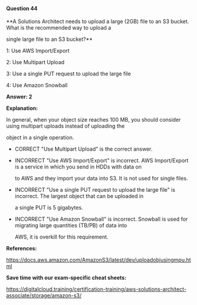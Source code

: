 #### Question  44


**A Solutions Architect needs to upload a large (2GB) file to an S3 bucket. What is the recommended way to upload a

single large file to an S3 bucket?**


1: Use AWS Import/Export


2: Use Multipart Upload


3: Use a single PUT request to upload the large file


4: Use Amazon Snowball


**Answer: 2**


**Explanation:**


In general, when your object size reaches 100 MB, you should consider using multipart uploads instead of uploading the

object in a single operation.


- CORRECT "Use Multipart Upload" is the correct answer.


- INCORRECT "Use AWS Import/Export" is incorrect. AWS Import/Export is a service in which you send in HDDs with data on

  to AWS and they import your data into S3. It is not used for single files.


- INCORRECT "Use a single PUT request to upload the large file" is incorrect. The largest object that can be uploaded in

  a single PUT is 5 gigabytes.


- INCORRECT "Use Amazon Snowball" is incorrect. Snowball is used for migrating large quantities (TB/PB) of data into

  AWS, it is overkill for this requirement.


**References:**


https://docs.aws.amazon.com/AmazonS3/latest/dev/uploadobjusingmpu.html


**Save time with our exam-specific cheat sheets:**


https://digitalcloud.training/certification-training/aws-solutions-architect-associate/storage/amazon-s3/


